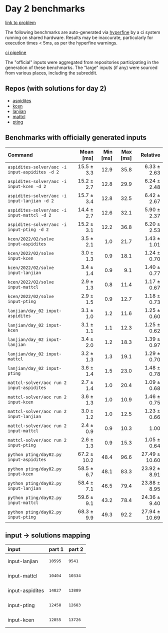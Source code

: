 # Day 2 benchmarks

[link to problem](http://adventofcode.com/2022/day/2)

The following benchmarks are auto-generated via [hyperfine](https://github.com/sharkdp/hyperfine) by a ci system running on shared hardware. Results may be inaccurate, particularly for execution times < 5ms, as per the hyperfine warnings.

[ci pipeline](http://ci.papercode.net:8080/teams/aoc2022/pipelines/aoc-compare-2022)

The "official" inputs were aggregated from repositories participating in the generation of these benchmarks. The "large" inputs (if any) were sourced from various places, including the subreddit.

## Repos (with solutions for day 2)


- [aspidites](https://github.com/aspidites/aoc2022)
- [kcen](https://github.com/kcen/AdventOfCode)
- [lanjian](https://github.com/LanJian/aoc-2022)
- [mattcl](https://github.com/mattcl/aoc2022)
- [pting](https://github.com/pting/aoc2022)

## Benchmarks with officially generated inputs
| Command | Mean [ms] | Min [ms] | Max [ms] | Relative |
|:---|---:|---:|---:|---:|
| `aspidites-solver/aoc -i input-aspidites -d 2` | 15.5 ± 3.3 | 12.9 | 35.8 | 6.33 ± 2.63 |
| `aspidites-solver/aoc -i input-kcen -d 2` | 15.2 ± 2.7 | 12.8 | 29.9 | 6.24 ± 2.48 |
| `aspidites-solver/aoc -i input-lanjian -d 2` | 15.7 ± 3.4 | 12.8 | 32.5 | 6.42 ± 2.67 |
| `aspidites-solver/aoc -i input-mattcl -d 2` | 14.4 ± 2.7 | 12.6 | 32.1 | 5.90 ± 2.37 |
| `aspidites-solver/aoc -i input-pting -d 2` | 15.2 ± 3.1 | 12.2 | 36.8 | 6.20 ± 2.53 |
| `kcen/2022/02/solve input-aspidites` | 3.5 ± 2.1 | 1.0 | 21.7 | 1.43 ± 1.01 |
| `kcen/2022/02/solve input-kcen` | 3.0 ± 1.3 | 0.9 | 18.1 | 1.24 ± 0.70 |
| `kcen/2022/02/solve input-lanjian` | 3.4 ± 1.4 | 0.9 | 9.1 | 1.40 ± 0.77 |
| `kcen/2022/02/solve input-mattcl` | 2.9 ± 1.3 | 0.8 | 11.4 | 1.17 ± 0.67 |
| `kcen/2022/02/solve input-pting` | 2.9 ± 1.5 | 0.9 | 12.7 | 1.18 ± 0.73 |
| `lanjian/day_02 input-aspidites` | 3.1 ± 1.0 | 1.2 | 11.6 | 1.25 ± 0.60 |
| `lanjian/day_02 input-kcen` | 3.1 ± 1.1 | 1.1 | 12.3 | 1.25 ± 0.62 |
| `lanjian/day_02 input-lanjian` | 3.4 ± 2.0 | 1.2 | 18.3 | 1.39 ± 0.97 |
| `lanjian/day_02 input-mattcl` | 3.2 ± 1.3 | 1.3 | 19.1 | 1.29 ± 0.70 |
| `lanjian/day_02 input-pting` | 3.6 ± 1.4 | 1.5 | 23.0 | 1.48 ± 0.78 |
| `mattcl-solver/aoc run 2 input-aspidites` | 2.7 ± 1.4 | 1.0 | 20.4 | 1.09 ± 0.68 |
| `mattcl-solver/aoc run 2 input-kcen` | 3.6 ± 1.3 | 1.0 | 10.9 | 1.46 ± 0.75 |
| `mattcl-solver/aoc run 2 input-lanjian` | 3.0 ± 1.2 | 1.0 | 12.5 | 1.23 ± 0.66 |
| `mattcl-solver/aoc run 2 input-mattcl` | 2.4 ± 0.9 | 0.9 | 10.3 | 1.00 |
| `mattcl-solver/aoc run 2 input-pting` | 2.6 ± 1.3 | 0.9 | 15.3 | 1.05 ± 0.64 |
| `python pting/day02.py input-aspidites` | 67.2 ± 10.2 | 48.4 | 96.6 | 27.49 ± 10.60 |
| `python pting/day02.py input-kcen` | 58.5 ± 6.7 | 48.1 | 83.3 | 23.92 ± 8.91 |
| `python pting/day02.py input-lanjian` | 58.4 ± 7.1 | 46.5 | 79.4 | 23.88 ± 8.95 |
| `python pting/day02.py input-mattcl` | 59.6 ± 9.1 | 43.2 | 78.4 | 24.36 ± 9.40 |
| `python pting/day02.py input-pting` | 68.3 ± 9.9 | 49.3 | 92.2 | 27.94 ± 10.69 |

## input -> solutions mapping
|input|part 1|part 2|
|:---|:---|:---|
|input-lanjian|<pre>10595</pre>|<pre>9541</pre>|
|input-mattcl|<pre>10404</pre>|<pre>10334</pre>|
|input-aspidites|<pre>14827</pre>|<pre>13889</pre>|
|input-pting|<pre>12458</pre>|<pre>12683</pre>|
|input-kcen|<pre>12855</pre>|<pre>13726</pre>|
